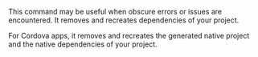 This command may be useful when obscure errors or issues are encountered. It removes and recreates dependencies of your project.

For Cordova apps, it removes and recreates the generated native project and the native dependencies of your project.
